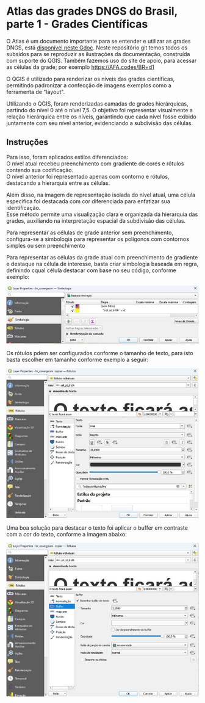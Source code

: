 # Atlas das grades DNGS do Brasil, parte 1 - Grades Científicas
O Atlas é um documento importante para se entender e utilizar as grades DNGS, está [disponível neste Gdoc](https://docs.google.com/document/d/1g6hSGvYh8of1qNRCccEMcS1aG3DA8Ji2ebZZ4XR34iU/). Neste repositório git temos todos os subsídos para se reproduzir as ilustrações da documentação, construída com suporte do QGIS. Também fazemos uso do site de apoio, para acessar as células da grade; por exemplo https://AFA.codes/BR+d1

O QGIS é utilizado para renderizar os níveis das grades científicas, permitindo padronizar a confecção de imagens exemplos como a ferramenta de "layout".

Utilizando o QGIS, foram renderizadas camadas de grades hierárquicas, partindo do nível 0 até o nível 7,5. O objetivo foi representar visualmente a relação hierárquica entre os níveis, garantindo que cada nível fosse exibido juntamente com seu nível anterior, evidenciando a subdivisão das células.

## Instruções

Para isso, foram aplicados estilos diferenciados:\
O nível atual recebeu preenchimento com gradiente de cores e rótulos contendo sua codificação.\
O nível anterior foi representado apenas com contorno e rótulos, destacando a hierarquia entre as células.

Além disso, na imagem de representação isolada do nível atual, uma célula específica foi destacada com cor diferenciada para enfatizar sua identificação.\
Esse método permite uma visualização clara e organizada da hierarquia das grades, auxiliando na interpretação espacial da subdivisão das células.

Para representar as células de grade anterior sem preenchimento, configura-se a simbologia para representar os polígonos com contornos simples ou sem preenchimento

Para representar as células da grade atual com preenchimento de gradiente e destaque na célula de interesse, basta criar simbologia baseada em regra, definindo cqual célula destacar com base no seu código, conforme exemplo:

![Exemplo de simbologia](/exemplos/simbologia.jpg)

Os rótulos pdem ser configurados conforme o tamanho de texto, para isto basta escolher em tamanho conforme exemplo a seguir:

![Exemplo de rótulo](/exemplos/rotulos.jpg)

Uma boa solução para destacar o texto foi aplicar o buffer em contraste com a cor do texto, conforme a imagem abaixo:

![Exemplo de buffer no rótulo](/exemplos/buffer_rotulo.jpg)
